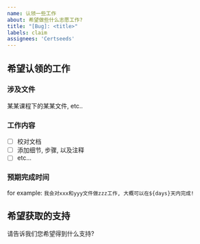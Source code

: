 ```yaml
---
name: 认领一些工作
about: 希望做些什么志愿工作?
title: "[Bug]: <title>"
labels: claim
assignees: 'Certseeds'
---
```


## 希望认领的工作

### 涉及文件

某某课程下的某某文件, etc..

### 工作内容

+ [ ] 校对文档
+ [ ] 添加细节, 步骤, 以及注释
+ [ ] etc...

### 预期完成时间

for example: `我会对xxx和yyy文件做zzz工作, 大概可以在${days}天内完成!`

## 希望获取的支持

请告诉我们您希望得到什么支持?
